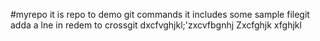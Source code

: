 #myrepo
it is repo to demo git commands it includes some sample filegit 
adda a lne in redem to crossgit 
dxcfvghjkl;'zxcvfbgnhj
Zxcfghjk
xfghjkl